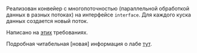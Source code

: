 Реализован конвейер с многопоточностью (параллельной обработкой данных в разных потоках) на интерфейсе `interface`. Для каждого куска данных создается новый поток.

Написано на [этих](https://github.com/kystyn/java/tree/master/pipeline#lab-4) требованиях.

Подробная читабельная [новая] информация о лабе [тут](https://github.com/winter-yuki/spbstu-amd-java/blob/master/LAB4.md).
